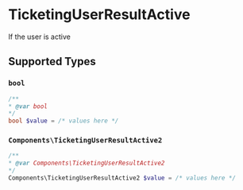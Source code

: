 # TicketingUserResultActive

If the user is active


## Supported Types

### `bool`

```php
/**
* @var bool
*/
bool $value = /* values here */
```

### `Components\TicketingUserResultActive2`

```php
/**
* @var Components\TicketingUserResultActive2
*/
Components\TicketingUserResultActive2 $value = /* values here */
```

